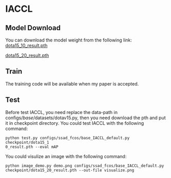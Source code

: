 # IACCL

## Model Download

You can download the model weight from the following link:
[dota15_10_result.pth](https://drive.google.com/uc?export=download&id=1VO96NUfb6uMsEKxzqGaMpvJUZGddHnFf)

[dota15_20_result.pth](https://drive.google.com/uc?export=download&id=1dDqjhGEUNYCvaGuDANbWyKWa47SsSVYR)

## Train
The training code will be available when my paper is accepted.

## Test
Before test IACCL, you need replace the data-path in configs/_base_/datasets/dotav15.py, then you need download the pth and put it in checkpoint directory. You could test IACCL with the following command:
```
python test.py configs/ssad_fcos/base_IACCL_default.py checkpoint/dota15_1
0_result.pth --eval mAP
```
You could visulize an image with the following command:
```
python image_demo.py demo.png configs/ssad_fcos/base_IACCL_default.py checkpoint/dota15_20_result.pth --out-file visualize.png
```
